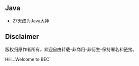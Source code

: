 ## Java
 * 27天成为Java大神
 
## Disclaimer
  版权归原作者所有，欢迎自由转载-非商用-非衍生-保持署名和链接。

  Hiii...Welcome to BEC`
